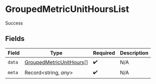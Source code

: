 # GroupedMetricUnitHoursList

Success


## Fields

| Field                                                                     | Type                                                                      | Required                                                                  | Description                                                               |
| ------------------------------------------------------------------------- | ------------------------------------------------------------------------- | ------------------------------------------------------------------------- | ------------------------------------------------------------------------- |
| `data`                                                                    | [GroupedMetricUnitHours](../../models/shared/groupedmetricunithours.md)[] | :heavy_check_mark:                                                        | N/A                                                                       |
| `meta`                                                                    | Record<string, *any*>                                                     | :heavy_check_mark:                                                        | N/A                                                                       |